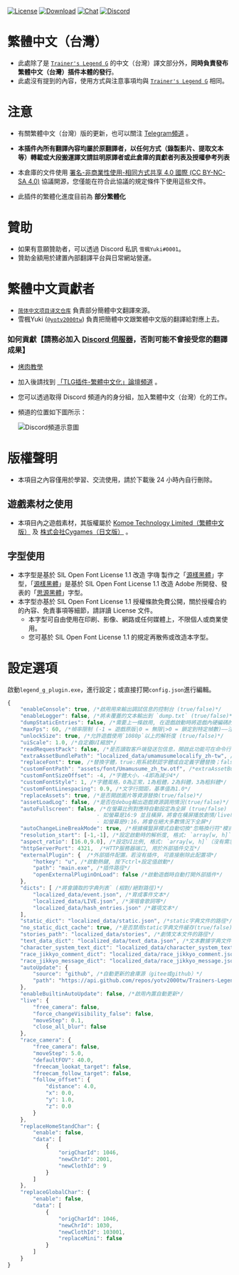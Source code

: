 [![License](https://mirrors.creativecommons.org/presskit/buttons/88x31/svg/by-nc-sa.svg)](https://creativecommons.org/licenses/by-nc-sa/4.0/deed.zh)
[![Download](https://img.shields.io/github/v/release/yotv2000tw/Trainers-Legend-G-TRANS-zh-tw?color=blue&logoColor=white&label=Download&logo=DocuSign)](https://github.com/yotv2000tw/Trainers-Legend-G-TRANS-zh-tw/releases/latest)
[![Chat](https://img.shields.io/badge/Join-QQ%E9%A2%91%E9%81%93-blue?logo=tencent-qq&logoColor=white)](https://qun.qq.com/qqweb/qunpro/share?_wv=3&_wwv=128&inviteCode=1olqdK&from=246610&biz=ka)
[![Discord](https://img.shields.io/discord/811185992198389800?color=blue&label=Discord&logo=Discord&logoColor=white)](https://discord.com/invite/umaconnect)
# 繁體中文（台灣）
- 此處除了是 [`Trainer's Legend G`](https://github.com/MinamiChiwa/Trainers-Legend-G) 的中文（台灣）譯文部分外，**同時負責發布繁體中文（台灣）插件本體的發行**。
- 此處沒有提到的內容，使用方式與注意事項均與 [`Trainer's Legend G`](https://github.com/MinamiChiwa/Trainers-Legend-G) 相同。

# 注意
- 有關繁體中文（台灣）版的更新，也可以關注 [Telegram頻道](https://t.me/TLG_zh_tw/) 。
- **本插件內所有翻譯內容均屬於原翻譯者，以任何方式（錄製影片、提取文本等）轉載或大段搬運譯文請註明原譯者或此倉庫的貢獻者列表及授權參考列表**
- 本倉庫的文件使用 [署名-非商業性使用-相同方式共享 4.0 國際 (CC BY-NC-SA 4.0)](https://creativecommons.org/licenses/by-nc-sa/4.0/deed.zh_TW) 協議開源，您僅能在符合此協議的規定條件下使用這些文件。

- 此插件的繁體化進度目前為 **部分繁體化**

# 贊助

- 如果有意願贊助者，可以透過 Discord 私訊 `雪楓Yuki#0001`。
- 贊助金額用於建置內部翻譯平台與日常網站營運。

# 繁體中文貢獻者
- [`简体中文项目译文仓库`](https://github.com/MinamiChiwa/Trainers-Legend-G-TRANS) 負責部分簡體中文翻譯來源。
- 雪楓Yuki ([`@yotv2000tw`](https://github.com/yotv2000tw)) 負責把簡體中文跟繁體中文版的翻譯給對應上去。

### 如何貢獻【請務必加入 [Discord 伺服器](https://discord.com/invite/umaconnect)，否則可能不會接受您的翻譯成果】

- [烤肉教學](https://docs.qq.com/doc/DYk1Ia3h4UHRocGVJ)
- 加入後請找到 [「TLG插件-繁體中文化」論壇頻道](https://discord.com/channels/811185992198389800/1030943310799454269) 。
- 您可以透過取得 Discord 頻道內的身分組，加入繁體中文（台灣）化的工作。
- 頻道的位置如下圖所示：

    ![Discord頻道示意圖](https://i.imgur.com/1gCVntG.png)

# 版權聲明

- 本項目之內容僅用於學習、交流使用，請於下載後 24 小時內自行刪除。

## 遊戲素材之使用

- 本項目內之遊戲素材，其版權屬於 [Komoe Technology Limited（繁體中文版）](https://www.komoejoy-sea.com/) 及 [株式会社Cygames（日文版）](https://www.cygames.co.jp/) 。

## 字型使用

- 本字型是基於 SIL Open Font License 1.1 改造 字嗨 製作之「[源樣黑體](https://github.com/ButTaiwan/genyog-font/)」字型，「[源樣黑體](https://github.com/ButTaiwan/genyog-font/)」是基於 SIL Open Font License 1.1 改造 Adobe 所開發、發表的「[思源黑體](https://github.com/adobe-fonts/source-han-sans/)」字型。
- 本字型亦基於 SIL Open Font License 1.1 授權條款免費公開，關於授權合約的內容、免責事項等細節，請詳讀 License 文件。
    - 本字型可自由使用在印刷、影像、網路或任何媒體上，不限個人或商業使用。
    - 您可基於 SIL Open Font License 1.1 的規定再散佈或改造本字型。

# 設定選項

啟動`legend_g_plugin.exe`，進行設定；或直接打開`config.json`進行編輯。
```javascript
{
    "enableConsole": true, /*啟用用來輸出調試信息的控制台 (true/false)*/
    "enableLogger": false, /*將未覆蓋的文本輸出到 `dump.txt` (true/false)*/
    "dumpStaticEntries": false, /*需要上一條啟用, 在遊戲啟動時將遊戲內硬編碼的文本條目輸出到 `dump.txt`*/
    "maxFps": 60, /*幀率限制 (-1 = 遊戲原版|0 = 無限|>0 = 鎖定到特定幀數)——注: 垂直同步已開啟*/
    "unlockSize": true, /*允許遊戲使用`1080p`以上的解析度 (true/false)*/
    "uiScale": 1.0, /*自定義UI縮放*/
    "readRequestPack": false, /*是否讀取客戶端發送包信息，開啟此功能可在命令行中輸入reboot快速重啟遊戲(true/false)*/
    "extraAssetBundlePath": "localized_data/umamusumelocalify_zh-tw", /*圖片等資源替換包的路徑（需要用unity打包，一般情況下請不要改動此項）*/
    "replaceFont": true, /*替換字體，true:用系統默認字體或自定義字體替換；false：使用遊戲原字體*/
    "customFontPath": "assets/font/Umamusume_zh_tw.otf", /*extraAssetBundlePath項設定的資源包內的字體路徑：自定義字體*/
    "customFontSizeOffset": -4, /*字體大小，-4即為減少4*/
    "customFontStyle": 1, /*字體風格，0為正常，1為粗體，2為斜體，3為粗斜體*/
    "customFontLinespacing": 0.9, /*文字行間距，基準值為1.0*/
    "replaceAssets": true, /*是否開啟圖片等資源替換(true/false)*/
    "assetLoadLog": false, /*是否在debug輸出遊戲資源調用情況(true/false)*/
    "autoFullscreen": false, /*在螢幕比例對應時自動設定為全屏 (true/false)
                            - 如螢幕是16:9 並且橫屏，將會在橫屏播放劇情/live時全屏
                            - 如螢幕是9:16，將會在絕大多數情況下全屏*/
    "autoChangeLineBreakMode": true, /*根據橫豎屏模式自動切換"忽略換行符"模式*/
    "resolution_start": [-1,-1], /*設定啟動時的解析度, 格式: `array[w, h]`（[-1,-1]為默認）*/
    "aspect_ratio": [16.0,9.0], /*設定UI比例, 格式: `array[w, h]`（沒有需求可以不填）*/
    "httpServerPort": 4321,  /*HTTP服務器端口, 用於外部插件交互*/
    "externalPlugin": {  /*外部插件配置。若沒有插件, 可直接刪除此配置項*/
        "hotkey": "u", /*啟動熱鍵, 按下ctrl+設定值啟動*/
        "path": "main.exe", /*插件路徑*/
        "openExternalPluginOnLoad": false /*啟動遊戲時自動打開外部插件*/
    },
    "dicts": [ /*將會讀取的字典列表` (相對/絕對路徑)*/
        "localized_data/event.json", /*育成事件文本*/
        "localized_data/LIVE.json", /*演唱會歌詞等*/
        "localized_data/hash_entries.json" /*雜項文本*/
    ],
    "static_dict": "localized_data/static.json", /*static字典文件的路徑*/
    "no_static_dict_cache": true, /*是否禁用static字典文件緩存(true/false)*/
    "stories_path": "localized_data/stories", /*劇情文本文件的路徑*/
    "text_data_dict": "localized_data/text_data.json", /*文本數據字典文件的路徑*/
    "character_system_text_dict": "localized_data/character_system_text.json", /*角色系統文本字典文件的路徑*/
    "race_jikkyo_comment_dict": "localized_data/race_jikkyo_comment.json", /*比賽實況評論字典文件的路徑*/
    "race_jikkyo_message_dict": "localized_data/race_jikkyo_message.json", /*比賽實況信息字典文件的路徑*/ 
    "autoUpdate": {
        "source": "github", /*自動更新的倉庫源（gitee或github）*/
        "path": "https://api.github.com/repos/yotv2000tw/Trainers-Legend-G-TRANS-zh-tw/releases/latest" /*自動更新的抓取地址*/
    },
    "enableBuiltinAutoUpdate": false, /*啟用內置自動更新*/
    "live": {
        "free_camera": false,
        "force_changeVisibility_false": false,
        "moveStep": 0.1,
        "close_all_blur": false
    },
    "race_camera": {
        "free_camera": false,
        "moveStep": 5.0,
        "defaultFOV": 40.0,
        "freecam_lookat_target": false,
        "freecam_follow_target": false,
        "follow_offset": {
            "distance": 4.0,
            "x": 0.0,
            "y": 1.0,
            "z": 0.0
        }
    },
    "replaceHomeStandChar": {
        "enable": false,
        "data": [
            {
                "origCharId": 1046,
                "newChrId": 2001,
                "newClothId": 9
            }
        ]
    },
    "replaceGlobalChar": {
        "enable": false,
        "data": [
            {
                "origCharId": 1046,
                "newChrId": 1030,
                "newClothId": 103001,
                "replaceMini": false
            }
        ]
    }
}
```